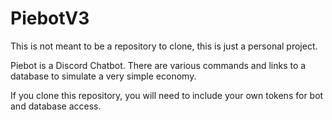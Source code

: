 # PiebotV3
This is not meant to be a repository to clone, this is just a personal project.

Piebot is a Discord Chatbot. There are various commands and links to a database to simulate a very simple economy.

If you clone this repository, you will need to include your own tokens for bot and database access.

